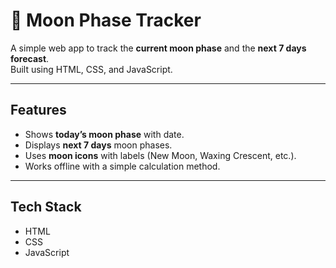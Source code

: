 # 🌙 Moon Phase Tracker

A simple web app to track the **current moon phase** and the **next 7 days forecast**.  
Built using HTML, CSS, and JavaScript.

---

## Features
- Shows **today’s moon phase** with date.  
- Displays **next 7 days** moon phases.  
- Uses **moon icons** with labels (New Moon, Waxing Crescent, etc.).  
- Works offline with a simple calculation method.  

---

## Tech Stack
- HTML  
- CSS  
- JavaScript  
